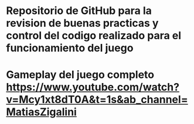 # Repositorio de GitHub para la revision de buenas practicas y control del codigo realizado para el funcionamiento del juego
# Gameplay del juego completo https://www.youtube.com/watch?v=Mcy1xt8dT0A&t=1s&ab_channel=MatiasZigalini
